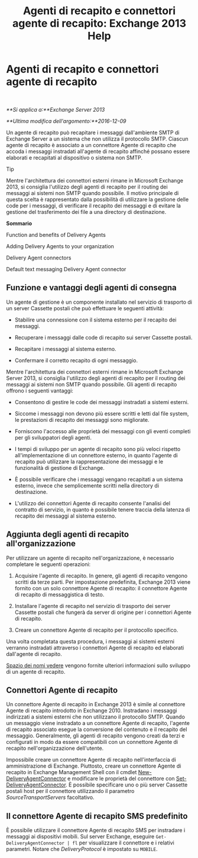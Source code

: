 ﻿---
title: 'Agenti di recapito e connettori agente di recapito: Exchange 2013 Help'
TOCTitle: Agenti di recapito e connettori agente di recapito
ms:assetid: 38c942ee-b59d-47ec-87eb-bebad441ada5
ms:mtpsurl: https://technet.microsoft.com/it-it/library/Dd638118(v=EXCHG.150)
ms:contentKeyID: 50480358
ms.date: 05/22/2018
mtps_version: v=EXCHG.150
ms.translationtype: MT
---

# Agenti di recapito e connettori agente di recapito

 

_**Si applica a:**Exchange Server 2013_

_**Ultima modifica dell'argomento:**2016-12-09_

Un agente di recapito può recapitare i messaggi dall'ambiente SMTP di Exchange Server a un sistema che non utilizza il protocollo SMTP. Ciascun agente di recapito è associato a un connettore Agente di recapito che accoda i messaggi instradati all'agente di recapito affinché possano essere elaborati e recapitati al dispositivo o sistema non SMTP.


> [!TIP]
> Mentre l'architettura dei connettori esterni rimane in Microsoft Exchange 2013, si consiglia l'utilizzo degli agenti di recapito per il routing dei messaggi ai sistemi non SMTP quando possibile. Il motivo principale di questa scelta è rappresentato dalla possibilità di utilizzare la gestione delle code per i messaggi, di verificare il recapito dei messaggi e di evitare la gestione del trasferimento dei file a una directory di destinazione.



**Sommario**

Function and benefits of Delivery Agents

Adding Delivery Agents to your organization

Delivery Agent connectors

Default text messaging Delivery Agent connector

## Funzione e vantaggi degli agenti di consegna

Un agente di gestione è un componente installato nel servizio di trasporto di un server Cassette postali che può effettuare le seguenti attività:

  - Stabilire una connessione con il sistema esterno per il recapito dei messaggi.

  - Recuperare i messaggi dalle code di recapito sui server Cassette postali.

  - Recapitare i messaggi al sistema esterno.

  - Confermare il corretto recapito di ogni messaggio.

Mentre l'architettura dei connettori esterni rimane in Microsoft Exchange Server 2013, si consiglia l'utilizzo degli agenti di recapito per il routing dei messaggi ai sistemi non SMTP quando possibile. Gli agenti di recapito offrono i seguenti vantaggi:

  - Consentono di gestire le code dei messaggi instradati a sistemi esterni.

  - Siccome i messaggi non devono più essere scritti e letti dal file system, le prestazioni di recapito dei messaggi sono migliorate.

  - Forniscono l'accesso alle proprietà dei messaggi con gli eventi completi per gli sviluppatori degli agenti.

  - I tempi di sviluppo per un agente di recapito sono più veloci rispetto all'implementazione di un connettore esterno, in quanto l'agente di recapito può utilizzare la rappresentazione dei messaggi e le funzionalità di gestione di Exchange.

  - È possibile verificare che i messaggi vengano recapitati a un sistema esterno, invece che semplicemente scritti nella directory di destinazione.

  - L'utilizzo dei connettori Agente di recapito consente l'analisi del contratto di servizio, in quanto è possibile tenere traccia della latenza di recapito dei messaggi al sistema esterno.

## Aggiunta degli agenti di recapito all'organizzazione

Per utilizzare un agente di recapito nell'organizzazione, è necessario completare le seguenti operazioni:

1.  Acquisire l'agente di recapito. In genere, gli agenti di recapito vengono scritti da terze parti. Per impostazione predefinita, Exchange 2013 viene fornito con un solo connettore Agente di recapito: il connettore Agente di recapito di messaggistica di testo.

2.  Installare l'agente di recapito nel servizio di trasporto dei server Cassette postali che fungerà da server di origine per i connettori Agente di recapito.

3.  Creare un connettore Agente di recapito per il protocollo specifico.

Una volta completata questa procedura, i messaggi ai sistemi esterni verranno instradati attraverso i connettori Agente di recapito ed elaborati dall'agente di recapito.

[Spazio dei nomi vedere](https://go.microsoft.com/fwlink/?linkid=262690) vengono fornite ulteriori informazioni sullo sviluppo di un agente di recapito.

## Connettori Agente di recapito

Un connettore Agente di recapito in Exchange 2013 è simile al connettore Agente di recapito introdotto in Exchange 2010. Instradano i messaggi indirizzati a sistemi esterni che non utilizzano il protocollo SMTP. Quando un messaggio viene instradato a un connettore Agente di recapito, l'agente di recapito associato esegue la conversione del contenuto e il recapito del messaggio. Generalmente, gli agenti di recapito vengono creati da terzi e configurati in modo da essere compatibili con un connettore Agente di recapito nell'organizzazione dell'utente.

Impossibile creare un connettore Agente di recapito nell'interfaccia di amministrazione di Exchange. Piuttosto, creare un connettore Agente di recapito in Exchange Management Shell con il cmdlet [New-DeliveryAgentConnector](https://technet.microsoft.com/it-it/library/dd351063\(v=exchg.150\)) e modificare le proprietà del connettore con [Set-DeliveryAgentConnector](https://technet.microsoft.com/it-it/library/dd351159\(v=exchg.150\)). È possibile specificare uno o più server Cassette postali host per il connettore utilizzando il parametro *SourceTransportServers* facoltativo.

## Il connettore Agente di recapito SMS predefinito

È possibile utilizzare il connettore Agente di recapito SMS per instradare i messaggi ai dispositivi mobili. Sul server Exchange, eseguire `Get-DeliveryAgentConnector | fl` per visualizzare il connettore e i relativi parametri. Notare che *DeliveryProtocol* è impostato su `MOBILE`.

